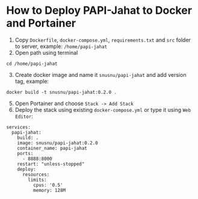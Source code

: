 # How to Deploy PAPI-Jahat to Docker and Portainer
1. Copy `Dockerfile`, `docker-compose.yml`, `requirements.txt` and `src` folder to server, example: `/home/papi-jahat`
2. Open path using terminal
```
cd /home/papi-jahat
```
3. Create docker image and name it `snusnu/papi-jahat` and add version tag, example:
``` 
docker build -t snusnu/papi-jahat:0.2.0 .
```
5. Open Portainer and choose `Stack -> Add Stack`
6. Deploy the stack using existing `docker-compose.yml` or type it using `Web Editor`:
```
services:
  papi-jahat:
    build: .
    image: snusnu/papi-jahat:0.2.0
    container_name: papi-jahat
    ports:
      - 8888:8000
    restart: "unless-stopped"
    deploy:
      resources:
        limits:
          cpus: '0.5'
          memory: 128M
```